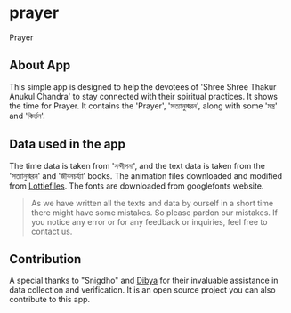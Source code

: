 # prayer
Prayer

## About App
This simple app is designed to help the devotees of 'Shree Shree Thakur Anukul Chandra' to stay connected with their spiritual practices. It shows the time for Prayer. It contains the 'Prayer', 'সত্যানুস্মরন', along with some 'মন্ত্র' and 'কির্তন'.

## Data used in the app
The time data is taken from 'সন্দীপনা', and the text data is taken from the 'সত্যানুস্মরন' and 'জীবনচর্য্যা' books. The animation files downloaded and modified from [Lottiefiles](https://lottiefiles.com). The fonts are downloaded from googlefonts website.

> As we have written all the texts and data by ourself in a short time there might have some mistakes. So please pardon our mistakes.
> If you notice any error or for any feedback or inquiries, feel free to contact us.

## Contribution
A special thanks to "Snigdho" and [Dibya](https://github.com/roydibyajyoti) for their invaluable assistance in data collection and verification. It is an open source project you can also contribute to this app.
